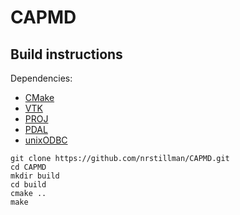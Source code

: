 # CAPMD

## Build instructions

Dependencies:

* [CMake](https://cmake.org)
* [VTK](https://vtk.org)
* [PROJ](https://proj.org)
* [PDAL](https://pdal.io)
* [unixODBC](http://www.unixodbc.org)

```
git clone https://github.com/nrstillman/CAPMD.git
cd CAPMD
mkdir build
cd build
cmake ..
make
```
